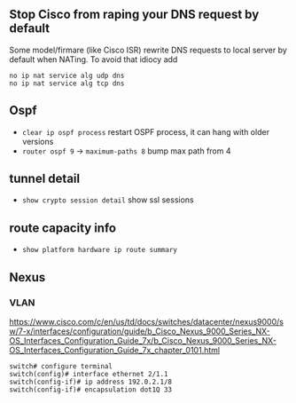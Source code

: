 ## Stop Cisco from raping your DNS request by default

Some model/firmare (like Cisco ISR) rewrite DNS requests to local server by default when NATing.
To avoid that idiocy add

    no ip nat service alg udp dns
    no ip nat service alg tcp dns


## Ospf

* `clear ip ospf process` restart OSPF process, it can hang with older versions
* `router ospf 9` -> `maximum-paths 8` bump max path from 4

## tunnel detail

* `show crypto session detail` show ssl sessions


## route capacity info

* `show platform hardware ip route summary`


## Nexus

### VLAN

https://www.cisco.com/c/en/us/td/docs/switches/datacenter/nexus9000/sw/7-x/interfaces/configuration/guide/b_Cisco_Nexus_9000_Series_NX-OS_Interfaces_Configuration_Guide_7x/b_Cisco_Nexus_9000_Series_NX-OS_Interfaces_Configuration_Guide_7x_chapter_0101.html

    switch# configure terminal
    switch(config)# interface ethernet 2/1.1
    switch(config-if)# ip address 192.0.2.1/8
    switch(config-if)# encapsulation dot1Q 33

